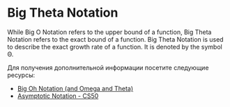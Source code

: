 # Big Theta Notation

While Big O Notation refers to the upper bound of a function, Big Theta Notation refers to the exact bound of a function. Big Theta Notation is used to describe the exact growth rate of a function. It is denoted by the symbol Θ.

Для получения дополнительной информации посетите следующие ресурсы:

- [Big Oh Notation (and Omega and Theta)](https://www.youtube.com/watch?v=ei-A_wy5Yxw&list=PL1BaGV1cIH4UhkL8a9bJGG356covJ76qN&index=3)
- [Asymptotic Notation - CS50](https://www.youtube.com/watch?v=iOq5kSKqeR4)
